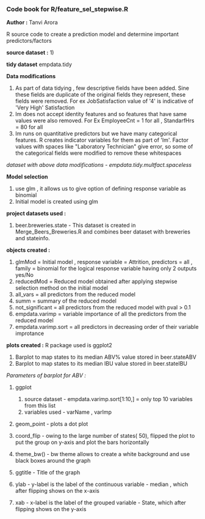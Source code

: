 ### Code book for R/feature_sel_stepwise.R
**Author :** Tanvi Arora

R source code to create a prediction model and determine important predictors/factors

**source dataset :** 
1) 

**tidy dataset**
empdata.tidy

**Data modifications**
1) As part of data tidying , few descriptive fields have been added. Sine these fields are duplicate of the original fields they represent, these fields were removed. For ex JobSatisfaction value of '4' is indicative of 'Very High' Satisfaction 
2) lm does not accept identity features and so features that have same values were also removed. For Ex EmployeeCnt = 1 for all , StandarfHrs = 80 for all 
3) lm runs on quantitative predictors but we have many categorical features. R creates indicator variables for them as part of 'lm'. Factor values with spaces like "Laboratory Technician" give error, so some of the categorical fields were modified to remove these whitespaces

*dataset with above data modifications - empdata.tidy.multfact.spaceless*

**Model selection**
1) use glm , it allows us to give option of defining response variable as binomial
2) Initial model is created using glm


**project datasets used :**
1) beer.breweries.state - This dataset is created in Merge_Beers_Breweries.R and combines beer dataset with breweries and stateinfo.

**objects created :**
1. glmMod = Initial model , response variable = Attrition, predictors = all , family = binomial for the logical response variable having only 2 outputs yes/No
2. reducedMod = Reduced model obtained after applying stepwise selection method on the initial model 
3. all_vars = all predictors from the reduced model
4. summ = summary of the reduced model
5. not_significant = all predictors from the reduced model with pval > 0.1
6. empdata.varimp = variable importance of all the predictors from the reduced model
7. empdata.varimp.sort = all predictors in decreasing order of their variable improtance


   
**plots created :**
R package used is ggplot2

1. Barplot to map states to its median ABV% value stored in beer.stateABV
2. Barplot to map states to its median IBU value stored in beer.stateIBU

*Parameters of barplot for ABV :* 
1. ggplot  
   1. source dataset - empdata.varimp.sort[1:10,] = only top 10 variables from this list
   2. variables used - varName , varImp
  
2. geom_point - plots a dot plot  
    
3. coord_flip - owing to the large number of states( 50), flipped the plot to put the group on y-axis and plot the bars horizontally 
4. theme_bw() - bw theme allows to create a white background and use black boxes around the graph 
5. ggtitle -  Title of the graph 
6. ylab - y-label is the label of the continuous variable - median , which after flipping shows on the x-axis 
7. xab - x-label is the label of the grouped variable - State, which after flipping shows on the y-axis 



